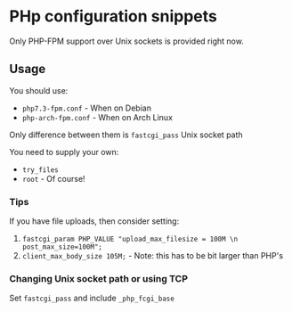 # PHp configuration snippets

Only PHP-FPM support over Unix sockets is provided right now.

## Usage

You should use:
- `php7.3-fpm.conf` - When on Debian
- `php-arch-fpm.conf` - When on Arch Linux

Only difference between them is `fastcgi_pass` Unix socket path

You need to supply your own:
- `try_files`
- `root` - Of course!


### Tips
If you have file uploads, then consider setting:
1) `fastcgi_param PHP_VALUE "upload_max_filesize = 100M \n post_max_size=100M";`
2) `client_max_body_size 105M;` - Note: this has to be bit larger than PHP's

### Changing Unix socket path or using TCP

Set `fastcgi_pass` and include `_php_fcgi_base`
